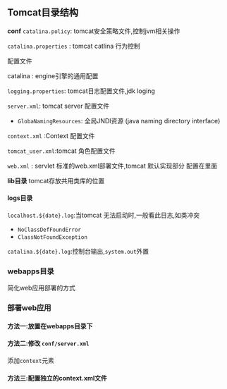 ## Tomcat目录结构

**conf**
`catalina.policy`: tomcat安全策略文件,控制jvm相关操作

`catalina.properties` : tomcat catlina 行为控制 

配置文件

catalina : engine引擎的通用配置

`logging.properties`: tomcat日志配置文件,jdk loging

 `server.xml`:   tomcat server 配置文件

- `GlobaNamingResources`: 全局JNDI资源 (java naming directory interface)

`context.xml` :Context 配置文件

`tomcat_user.xml`:tomcat 角色配置文件

`web.xml` : servlet 标准的web.xml部署文件,tomcat 默认实现部分 配置在里面 

**lib目录**
tomcat存放共用类库的位置

#### logs目录

`localhost.${date}.log`:当tomcat 无法启动时,一般看此日志,如类冲突

- `NoClassDefFoundError` 
- `ClassNotFoundException`

`catalina.${date}.log`:控制台输出,`system.out`外置

### webapps目录

简化web应用部署的方式

### 部署web应用

#### 方法一:放置在webapps目录下

#### 方法二:修改 `conf/server.xml` 

添加`context`元素

#### 方法三:配置独立的context.xml文件